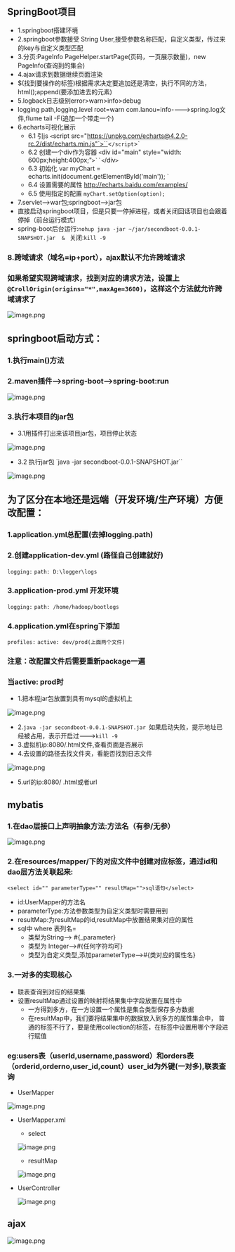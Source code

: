 ## SpringBoot项目
* 1.springboot搭建环境
* 2.springboot参数接受 String User,接受参数名称匹配，自定义类型，传过来的key与自定义类型匹配
* 3.分页:PageInfo PageHelper.startPage(页码，一页展示数量)，new PageInfo(查询到的集合)
*  4.ajax请求到数据继续页面渲染
*  $(找到要操作的标签)根据需求决定要追加还是清空，执行不同的方法，html();append(要添加进去的元素)
*  5.logback日志级别error>warn>info>debug
*  logging path,logging.level root=warn com.lanou=info---->spring.log文件,flume tail -F(追加一个带走一个)
*  6.echarts可视化展示
	* 6.1 引js `<`script src="https://unpkg.com/echarts@4.2.0-rc.2/dist/echarts.min.js"`>``<`/script`>`
	* 6.2 创建一个div作为容器	`<`div id="main" style="width: 600px;height:400px;"`>``<`/div`>`
	* 6.3 初始化	var myChart = echarts.init(document.getElementById('main'));	`
	* 6.4 设置需要的属性 http://echarts.baidu.com/examples/
	* 6.5 使用指定的配置	`myChart.setOption(option);`	
*  7.servlet-->war包;springboot-->jar包 
* 直接启动springboot项目，但是只要一停掉进程，或者关闭回话项目也会跟着停掉（前台运行模式）
* spring-boot后台运行:`nohup java -jar ~/jar/secondboot-0.0.1-SNAPSHOT.jar  & ` 关闭:`kill -9`
### 8.跨域请求（域名=ip+port），ajax默认不允许跨域请求
### 如果希望实现跨域请求，找到对应的请求方法，设置上`@CrollOrigin(origins="*",maxAge=3600)`，这样这个方法就允许跨域请求了
	
![image.png](https://upload-images.jianshu.io/upload_images/14466577-139cd3f90e60b584.png?imageMogr2/auto-orient/strip%7CimageView2/2/w/1240)

## springboot启动方式：
### 1.执行main()方法
### 2.maven插件-->spring-boot-->spring-boot:run

![image.png](https://upload-images.jianshu.io/upload_images/14466577-83f41fbe78d57070.png?imageMogr2/auto-orient/strip%7CimageView2/2/w/1240)

### 3.执行本项目的jar包 

* 3.1用插件打出来该项目jar包，项目停止状态
	
![image.png](https://upload-images.jianshu.io/upload_images/14466577-b591735799293304.png?imageMogr2/auto-orient/strip%7CimageView2/2/w/1240)
	
* 3.2 执行jar包 `java -jar secondboot-0.0.1-SNAPSHOT.jar``  
	
![image.png](https://upload-images.jianshu.io/upload_images/14466577-4599bb0e8290c806.png?imageMogr2/auto-orient/strip%7CimageView2/2/w/1240)
	
## 为了区分在本地还是远端（开发环境/生产环境）方便改配置：
### 1.application.yml总配置(去掉logging.path) 
### 2.创建application-dev.yml (路径自己创建就好) 
`logging:`
	`path: D:\logger\logs`
				
### 3.application-prod.yml 开发环境
`logging:`
		`path: /home/hadoop/bootlogs`
			
### 4.application.yml在spring下添加		
`profiles:`
	`active: dev/prod(上面两个文件)`
	
### 注意：改配置文件后需要重新package一遍	
### 当active: prod时

* 1.把本程jar包放置到具有mysql的虚拟机上

![image.png](https://upload-images.jianshu.io/upload_images/14466577-f3e7a3172de2afff.png?imageMogr2/auto-orient/strip%7CimageView2/2/w/1240)

* 2.`java -jar secondboot-0.0.1-SNAPSHOT.jar `如果启动失败，提示地址已经被占用，表示开启过--->`kill -9`
* 3.虚拟机ip:8080/.html文件,查看页面是否展示
* 4.去设置的路径去找文件夹，看能否找到日志文件

![image.png](https://upload-images.jianshu.io/upload_images/14466577-8e5e48c462f3a511.png?imageMogr2/auto-orient/strip%7CimageView2/2/w/1240)
* 5.url的ip:8080/ .html或者url

## mybatis
### 1.在dao层接口上声明抽象方法:方法名（有参/无参）

![image.png](https://upload-images.jianshu.io/upload_images/14466577-821a525208cfa050.png?imageMogr2/auto-orient/strip%7CimageView2/2/w/1240)

### 2.在resources/mapper/下的对应文件中创建对应标签，通过id和dao层方法关联起来:

  `<select id="" parameterType="" resultMap="">sql语句</select>`
* id:UserMapper的方法名
* parameterType:方法参数类型为自定义类型时需要用到
* resultMap:为resultMap的id,resultMap中放置结果集对应的属性
* sql中 where 表列名=
	* 类型为String--> #{_parameter}
	* 类型为 Integer-->#{任何字符均可}
	* 类型为自定义类型,添加parameterType-->#{类对应的属性名}
### 3.一对多的实现核心
* 联表查询到对应的结果集
* 设置resultMap通过设置的映射将结果集中字段放置在属性中
	* 一方得到多方，在一方设置一个属性是集合类型保存多方数据
	* 在resultMap中，我们要将结果集中的数据放入到多方的属性集合中，
	 普通的标签不行了，要是使用collection的标签，在标签中设置用哪个字段进行赋值
### eg:users表（userId,username,password）和orders表（orderid,orderno,user_id,count）user_id为外键(一对多),联表查询
* UserMapper

![image.png](https://upload-images.jianshu.io/upload_images/14466577-4eb04b04b8f3a277.png?imageMogr2/auto-orient/strip%7CimageView2/2/w/1240)
	
* UserMapper.xml
	* select
	
	![image.png](https://upload-images.jianshu.io/upload_images/14466577-ea06668c412bc4c0.png?imageMogr2/auto-orient/strip%7CimageView2/2/w/1240)
	
	* resultMap
	
	![image.png](https://upload-images.jianshu.io/upload_images/14466577-b192073f2c8aae6d.png?imageMogr2/auto-orient/strip%7CimageView2/2/w/1240)
	
* UserController

	![image.png](https://upload-images.jianshu.io/upload_images/14466577-7e9ab7ffcb03b0ba.png?imageMogr2/auto-orient/strip%7CimageView2/2/w/1240)

## ajax

![image.png](https://upload-images.jianshu.io/upload_images/14466577-6088c743459a00bc.png?imageMogr2/auto-orient/strip%7CimageView2/2/w/1240)

	
	
	
	
	
	





	
	
	
	
	
	
	
